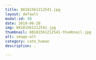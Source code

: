 ```yaml
---
title: 88181561212541.jpg
layout: default
modal-id: 58
date: 2019-06-28
img: 88181561212541.jpg
thumbnail: 88181561212541-thumbnail.jpg
alt: image-alt
category: cate_human
description: .

---
```

